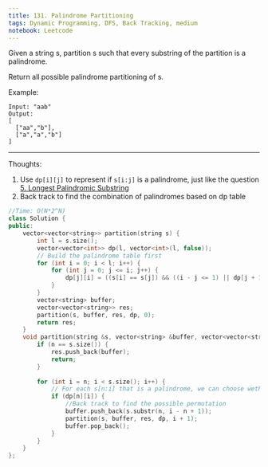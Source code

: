 ```yaml
---
title: 131. Palindrome Partitioning
tags: Dynamic Programming, DFS, Back Tracking, medium
notebook: Leetcode 
---
```


Given a string s, partition s such that every substring of the partition is a palindrome.

Return all possible palindrome partitioning of s.

Example:

```
Input: "aab"
Output:
[
  ["aa","b"],
  ["a","a","b"]
]
```

----------
Thoughts:
1. Use `dp[i][j]` to represent if `s[i:j]` is a palindrome, just like the question [5. Longest Palindromic Substring](https://leetcode.com/problems/longest-palindromic-substring/)
2. Back track to find the combination of palindromes based on dp table

```c++
//Time: O(N*2^N)
class Solution {
public:
    vector<vector<string>> partition(string s) {
        int l = s.size();
        vector<vector<int>> dp(l, vector<int>(l, false));
        // Build the palindrome table first 
        for (int i = 0; i < l; i++) {
            for (int j = 0; j <= i; j++) {
                dp[j][i] = ((s[i] == s[j]) && ((i - j <= 1) || dp[j + 1][i - 1]));
            }
        }
        vector<string> buffer;
        vector<vector<string>> res;
        partition(s, buffer, res, dp, 0);
        return res;
    }
    void partition(string &s, vector<string> &buffer, vector<vector<string>> &res, vector<vector<int>> &dp, int n) {
        if (n == s.size()) {
            res.push_back(buffer);
            return;
        }
        
        for (int i = n; i < s.size(); i++) {
            // For each s[n:i] that is a palindrome, we can choose wether to cut at n or not to cut, so there will be totally 2^N recursion for the string with length of N
            if (dp[n][i]) {
                //Back track to find the possible permutation
                buffer.push_back(s.substr(n, i - n + 1));
                partition(s, buffer, res, dp, i + 1);
                buffer.pop_back();
            }
        }
    }
};
```